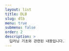 ```yaml
---
layout: list
title: DLB
slug: dlb
menu: true
submenu: false
order: 2
description: >
  딥러닝 기초와 관련된 내용입니다.
---
```

